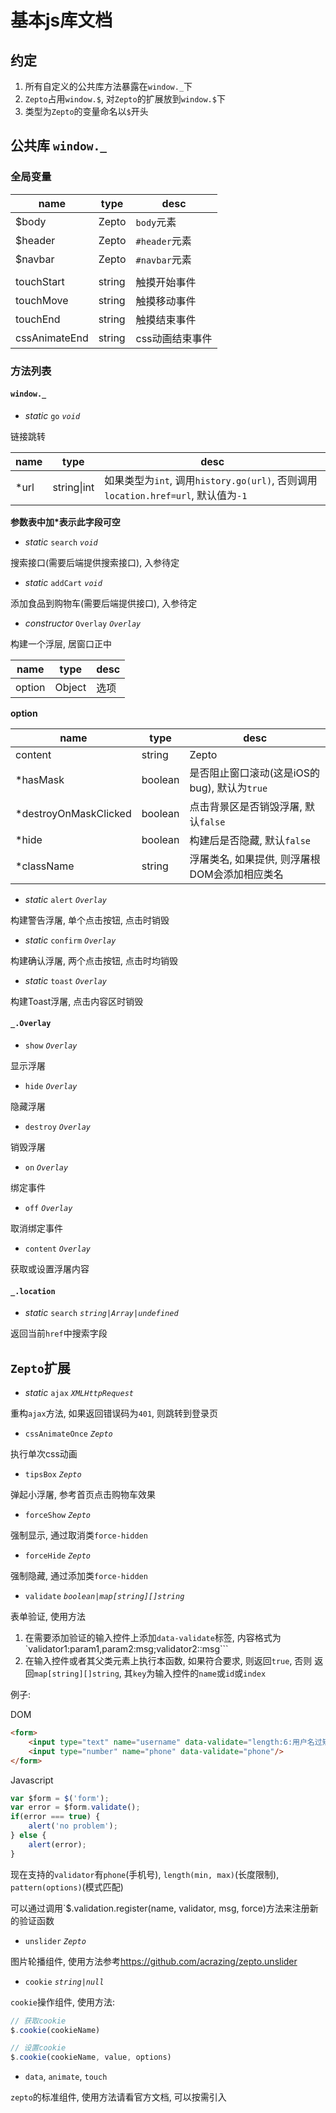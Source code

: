 # 基本js库文档

## 约定

1. 所有自定义的公共库方法暴露在`window._`下
2. `Zepto`占用`window.$`, 对`Zepto`的扩展放到`window.$`下
3. 类型为`Zepto`的变量命名以`$`开头

## 公共库 `window._`

### 全局变量

| name | type | desc |
| --- | --- | --- |
| $body | Zepto | `body`元素 |
| $header | Zepto | `#header`元素 |
| $navbar | Zepto | `#navbar`元素 |
| | | |
| touchStart | string | 触摸开始事件 |
| touchMove | string | 触摸移动事件 |
| touchEnd | string | 触摸结束事件 |
| cssAnimateEnd | string | css动画结束事件 |

### 方法列表

#### `window._`

- *static* `go` *`void`*

链接跳转

| name | type | desc |
| --- | --- | --- |
| \*url | string\|int | 如果类型为`int`, 调用`history.go(url)`, 否则调用`location.href=url`, 默认值为`-1` |

**参数表中加\*表示此字段可空**

- *static* `search` *`void`*

搜索接口(需要后端提供搜索接口), 入参待定

- *static* `addCart` *`void`*

添加食品到购物车(需要后端提供接口), 入参待定

- *constructor* `Overlay` *`Overlay`*

构建一个浮层, 居窗口正中

| name | type | desc |
| --- | --- | --- |
| option | Object | 选项 |

**option**

| name | type | desc |
| --- | --- | --- |
| content | string|Zepto | 浮屠内容 |
| \*hasMask | boolean | 是否阻止窗口滚动(这是iOS的bug), 默认为`true` |
| \*destroyOnMaskClicked | boolean | 点击背景区是否销毁浮屠, 默认`false` |
| \*hide | boolean | 构建后是否隐藏, 默认`false` |
| \*className | string | 浮屠类名, 如果提供, 则浮屠根DOM会添加相应类名 |

- *static* `alert` *`Overlay`*

构建警告浮屠, 单个点击按钮, 点击时销毁

- *static* `confirm` *`Overlay`*

构建确认浮屠, 两个点击按钮, 点击时均销毁

- *static* `toast` *`Overlay`*

构建Toast浮屠, 点击内容区时销毁

#### `_.Overlay`

- `show` *`Overlay`*

显示浮屠

- `hide` *`Overlay`*

隐藏浮屠

- `destroy` *`Overlay`*

销毁浮屠

- `on` *`Overlay`*

绑定事件

- `off` *`Overlay`*

取消绑定事件

- `content` *`Overlay`*

获取或设置浮屠内容

#### `_.location`

- *static* `search` *`string|Array|undefined`*

返回当前`href`中搜索字段

## `Zepto`扩展

- *static* `ajax` *`XMLHttpRequest`*

重构`ajax`方法, 如果返回错误码为`401`, 则跳转到登录页

- `cssAnimateOnce` *`Zepto`*

执行单次css动画

- `tipsBox` *`Zepto`*

弹起小浮屠, 参考首页点击购物车效果

- `forceShow` *`Zepto`*

强制显示, 通过取消类`force-hidden`

- `forceHide` *`Zepto`*

强制隐藏, 通过添加类`force-hidden`

- `validate` *`boolean|map[string][]string`*

表单验证, 使用方法

1. 在需要添加验证的输入控件上添加`data-validate`标签, 内容格式为
`validator1:param1,param2:msg;validator2::msg```
2. 在输入控件或者其父类元素上执行本函数, 如果符合要求, 则返回`true`, 否则 
返回`map[string][]string`, 其`key`为输入控件的`name`或`id`或`index`

例子:

DOM
```html
<form>
    <input type="text" name="username" data-validate="length:6:用户名过短"/>
    <input type="number" name="phone" data-validate="phone"/>
</form>
```
Javascript
```js
var $form = $('form');
var error = $form.validate();
if(error === true) {
    alert('no problem');
} else {
    alert(error);
}
```

现在支持的`validator`有`phone`(手机号), `length(min, max)`(长度限制), `pattern(options)`(模式匹配)

可以通过调用`$.validation.register(name, validator, msg, force)方法来注册新的验证函数

- `unslider` *`Zepto`*

图片轮播组件, 使用方法参考<https://github.com/acrazing/zepto.unslider>

- `cookie` *`string|null`*

`cookie`操作组件, 使用方法:

```js
// 获取cookie
$.cookie(cookieName)

// 设置cookie
$.cookie(cookieName, value, options)
```

- `data`, `animate`, `touch`

`zepto`的标准组件, 使用方法请看官方文档, 可以按需引入